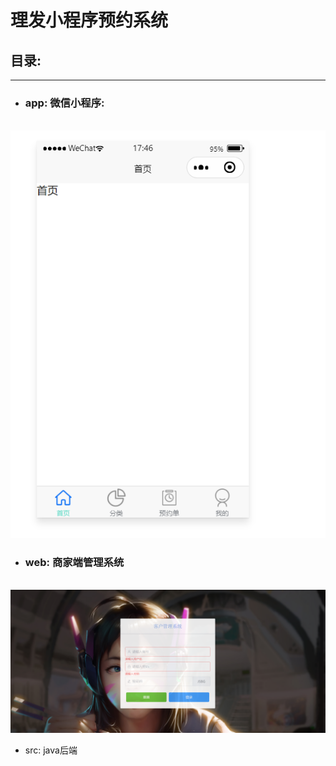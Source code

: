 # 理发小程序预约系统
## 目录:
***
- ### app: 微信小程序:
<br>![](https://github.com/KeepInlove/projectImg/blob/master/app.png)
- ### web: 商家端管理系统
 <br>![](https://github.com/KeepInlove/projectImg/blob/master/web.png)
- src: java后端
